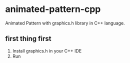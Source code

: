 # animated-pattern-cpp
Animated Pattern with graphics.h library in C++ language.

## first thing first
1. Install graphics.h in your C++ IDE
2. Run
